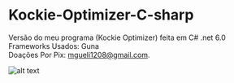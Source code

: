# Kockie-Optimizer-C-sharp
 Versão do meu programa (Kockie Optimizer) feita em C# .net 6.0    
 Frameworks Usados: Guna      
 Doações Por Pix: mgueli1208@gmail.com.     
       
![alt text](https://kockiee.github.io/img/KockieOptimizerPython1.png)
